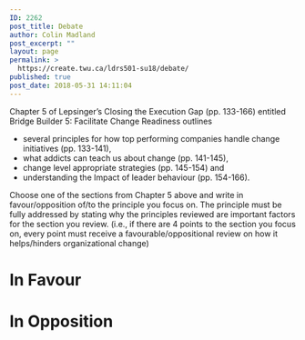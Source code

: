 ```yaml
---
ID: 2262
post_title: Debate
author: Colin Madland
post_excerpt: ""
layout: page
permalink: >
  https://create.twu.ca/ldrs501-su18/debate/
published: true
post_date: 2018-05-31 14:11:04
---
```

<!--themify_builder_static--><p>Chapter 5 of Lepsinger’s Closing the Execution Gap (pp. 133-166) entitled Bridge Builder 5: Facilitate Change Readiness outlines</p><ul><li>several principles for how top performing companies handle change initiatives (pp. 133-141),</li><li>what addicts can teach us about change (pp. 141-145),</li><li>change level appropriate strategies (pp. 145-154) and</li><li>understanding the Impact of leader behaviour (pp. 154-166).</li></ul><p>Choose one of the sections from Chapter 5 above and write in favour/opposition of/to the principle you focus on. The principle must be fully addressed by stating why the principles reviewed are important factors for the section you review. (i.e., if there are 4 points to the section you focus on, every point must receive a favourable/oppositional review on how it helps/hinders organizational change)</p>
<h1>In Favour<br/></h1>
<h1>In Opposition<br/></h1><!--/themify_builder_static-->
